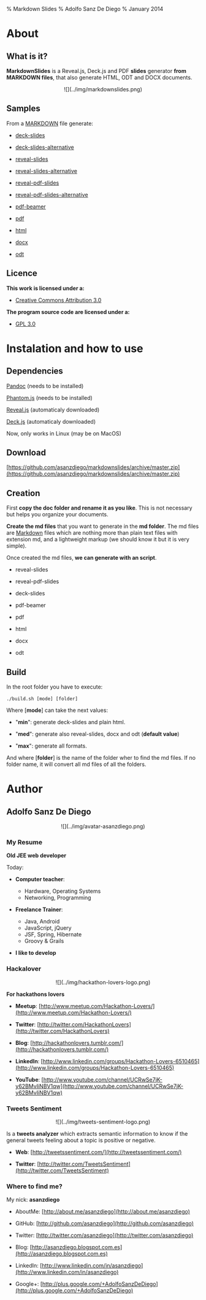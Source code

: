 % Markdown Slides
% Adolfo Sanz De Diego
% January 2014

# About

## What is it?

**MarkdownSlides** is a Reveal.js, Deck.js and PDF **slides** generator
  **from MARKDOWN files**, that also generate HTML, ODT and DOCX documents.

<div style="text-align:center">![](../img/markdownslides.png)</div>

## Samples

From a [MARKDOWN](https://raw.github.com/asanzdiego/markdownslides/master/doc/md/readme.md) file
  generate:

-  [deck-slides](http://asanzdiego.github.io/markdownslides/doc/export/readme-deck-slides.html)

-  [deck-slides-alternative](http://asanzdiego.github.io/markdownslides/doc/export/readme-deck-slides-alternative.html)

-  [reveal-slides](http://asanzdiego.github.io/markdownslides/doc/export/readme-reveal-slides.html)

-  [reveal-slides-alternative](http://asanzdiego.github.io/markdownslides/doc/export/readme-reveal-slides-alternative.html)

-  [reveal-pdf-slides](http://asanzdiego.github.io/markdownslides/doc/export/readme-reveal-slides.pdf)

-  [reveal-pdf-slides-alternative](http://asanzdiego.github.io/markdownslides/doc/export/readme-reveal-slides-alternative.pdf)

-  [pdf-beamer](http://asanzdiego.github.io/markdownslides/doc/export/readme-beamer.pdf)

-  [pdf](http://asanzdiego.github.io/markdownslides/doc/export/readme.pdf)

-  [html](http://asanzdiego.github.io/markdownslides/doc/export/readme.html)

-  [docx](http://asanzdiego.github.io/markdownslides/doc/export/readme.docx)

-  [odt](http://asanzdiego.github.io/markdownslides/doc/export/readme.odt)

## Licence

**This work is licensed under a:**

-  [Creative Commons Attribution 3.0](http://creativecommons.org/licenses/by-sa/3.0//)

**The program source code are licensed under a:**

-  [GPL 3.0](http://www.gnu.org/licenses/gpl.html)

# Instalation and how to use

## Dependencies

[Pandoc](http://johnmacfarlane.net/pandoc/) (needs to be installed)

[Phantom.js](http://phantomjs.org) (needs to be installed)

[Reveal.js](http://lab.hakim.se/reveal-js/#/) (automaticaly downloaded)

[Deck.js](http://imakewebthings.com/deck.js/) (automaticaly downloaded)

Now, only works in Linux (may be on MacOS)

## Download

[https://github.com/asanzdiego/markdownslides/archive/master.zip](https://github.com/asanzdiego/markdownslides/archive/master.zip)

## Creation

First **copy the doc folder and rename it as you like**. This is not necessary but
  helps you organize your documents.

**Create the md files** that you want to generate in the **md folder**.
  The md files are [Markdown](http://en.wikipedia.org/wiki/Markdown) files
  which are nothing more than plain text files with extension md,
  and a lightweight markup (we should know it but it is very simple).

Once created the md files, **we can generate with an script**.

-  reveal-slides

-  reveal-pdf-slides

-  deck-slides

-  pdf-beamer

-  pdf

-  html

-  docx

-  odt

## Build

In the root folder you have to execute:

~~~
./build.sh [mode] [folder]
~~~

Where [**mode**] can take the next values:

-  "**min**": generate deck-slides and plain html.

-  "**med**": generate also reveal-slides, docx and odt (**default value**)

-  "**max**": generate all formats.

And where [**folder**] is the name of the folder wher to find
  the md files. If no folder name, it will convert all md files of all the folders.

# Author

## Adolfo Sanz De Diego

<div style="text-align:center">![](../img/avatar-asanzdiego.png)</div>

### My Resume

**Old JEE web developer**

Today:

-  **Computer teacher**:

    - Hardware, Operating Systems
    - Networking, Programming

-  **Freelance Trainer**:

    - Java, Android
    - JavaScript, jQuery
    - JSF, Spring, Hibernate
    - Groovy & Grails

-  **I like to develop**

### Hackalover

<div style="text-align:center">![](../img/hackathon-lovers-logo.png)</div>

**For hackathons lovers**

-  **Meetup**: [http://www.meetup.com/Hackathon-Lovers/](http://www.meetup.com/Hackathon-Lovers/)

-  **Twitter**: [http://twitter.com/HackathonLovers](http://twitter.com/HackathonLovers)

-  **Blog**: [http://hackathonlovers.tumblr.com/](http://hackathonlovers.tumblr.com/)

-  **LinkedIn**: [http://www.linkedin.com/groups/Hackathon-Lovers-6510465](http://www.linkedin.com/groups/Hackathon-Lovers-6510465)

-  **YouTube**: [http://www.youtube.com/channel/UCRwSe7jK-y62BMvIiNBV1qw](http://www.youtube.com/channel/UCRwSe7jK-y62BMvIiNBV1qw)

### Tweets Sentiment

<div style="text-align:center">![](../img/tweets-sentiment-logo.png)</div>

Is a **tweets analyzer** which extracts semantic information to know
if the general tweets feeling about a topic is positive or negative.

-  **Web**: [http://tweetssentiment.com/](http://tweetssentiment.com/)

-  **Twitter**: [http://twitter.com/TweetsSentiment](http://twitter.com/TweetsSentiment)

### Where to find me?

My nick: **asanzdiego**

-  AboutMe:  [http://about.me/asanzdiego](http://about.me/asanzdiego)

-  GitHub:   [http://github.com/asanzdiego](http://github.com/asanzdiego)

-  Twitter:  [http://twitter.com/asanzdiego](http://twitter.com/asanzdiego)

-  Blog:     [http://asanzdiego.blogspot.com.es](http://asanzdiego.blogspot.com.es)

-  LinkedIn: [http://www.linkedin.com/in/asanzdiego](http://www.linkedin.com/in/asanzdiego)

-  Google+:  [http://plus.google.com/+AdolfoSanzDeDiego](http://plus.google.com/+AdolfoSanzDeDiego)
